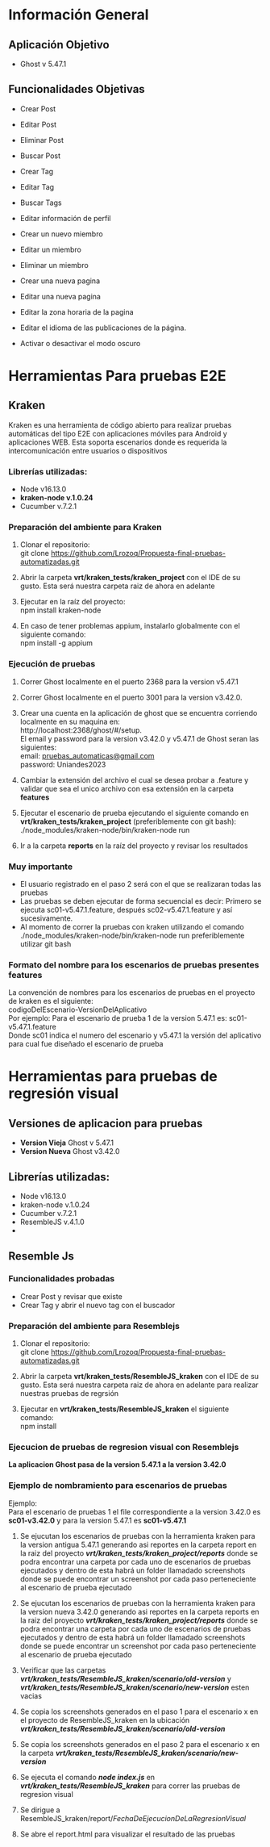 
# Información General

## Aplicación Objetivo
- Ghost v 5.47.1

## Funcionalidades Objetivas 

- Crear Post 

- Editar Post 

- Eliminar Post 

- Buscar Post

- Crear Tag 

- Editar Tag 

- Buscar Tags 

- Editar información de perfil

- Crear un nuevo miembro

- Editar un miembro

- Eliminar un miembro

- Crear una nueva pagina

- Editar una nueva pagina

- Editar la zona horaria de la pagina

- Editar el idioma de las publicaciones de la página.

- Activar o desactivar el modo oscuro

# Herramientas Para pruebas E2E

## Kraken 

Kraken es una herramienta de código abierto para realizar pruebas automáticas del tipo E2E con aplicaciones móviles para Android y aplicaciones WEB. Esta soporta escenarios donde es requerida la intercomunicación entre usuarios o dispositivos 

### Librerías utilizadas: 
- Node v16.13.0 
- **kraken-node v.1.0.24** 
- Cucumber v.7.2.1

 
### Preparación del ambiente para Kraken 

 1. Clonar el repositorio: <br> git clone https://github.com/Lrozoq/Propuesta-final-pruebas-automatizadas.git

2. Abrir la carpeta **vrt/kraken_tests/kraken_project** con el IDE de su gusto. Esta será nuestra carpeta raiz de ahora en adelante 

3. Ejecutar en la raíz del proyecto: <br> npm install kraken-node
4. En caso de tener problemas appium, instalarlo globalmente con el siguiente comando: <br> npm install -g appium

### Ejecución de pruebas 

1. Correr Ghost localmente en el puerto 2368 para la version v5.47.1
2. Correr Ghost localmente en el puerto 3001 para la version v3.42.0.

3. Crear una cuenta en la aplicación de ghost que se encuentra corriendo localmente en su maquina en: <br> http://localhost:2368/ghost/#/setup. <br> El email y password para la version v3.42.0 y v5.47.1 de Ghost seran las siguientes: <br> email: pruebas_automaticas@gmail.com <br> password: Uniandes2023

5. Cambiar la extensión del archivo el cual se desea probar a .feature y validar que sea el unico archivo con esa extensión en la carpeta **features**  

6. Ejecutar el escenario de prueba ejecutando el siguiente comando en **vrt/kraken_tests/kraken_project** (preferiblemente con git bash): <br> ./node_modules/kraken-node/bin/kraken-node run

7. Ir a la carpeta **reports** en la raíz del proyecto y revisar los resultados 

### Muy importante
- El usuario registrado en el paso 2 será con el que se realizaran todas las pruebas
- Las pruebas se deben ejecutar de forma secuencial es decir: Primero se ejecuta sc01-v5.47.1.feature, después sc02-v5.47.1.feature y así sucesivamente.
- Al momento de correr la pruebas con kraken utilizando el comando ./node_modules/kraken-node/bin/kraken-node run preferiblemente utilizar git bash 

### Formato del nombre para los escenarios de pruebas presentes **features**
La convención de nombres para los escenarios de pruebas en el proyecto de kraken es el siguiente: <br>
codigoDelEscenario-VersionDelAplicativo <br>
Por ejemplo: Para el escenario de prueba 1 de la version 5.47.1 es: sc01-v5.47.1.feature <br>
Donde sc01 indica el numero del escenario y v5.47.1 la versión del aplicativo para cual fue diseñado el escenario de prueba


# Herramientas para pruebas de regresión visual

## Versiones de aplicacion para pruebas
- **Version Vieja** Ghost v 5.47.1
- **Version Nueva** Ghost v3.42.0

## Librerías utilizadas: 
- Node v16.13.0 
- kraken-node v.1.0.24 
- Cucumber v.7.2.1 
- ResembleJS v.4.1.0
- 
## Resemble Js

### Funcionalidades probadas
* Crear Post y revisar que existe
* Crear Tag y abrir el nuevo tag con el buscador

### Preparación del ambiente para Resemblejs 
 1. Clonar el repositorio: <br> git clone https://github.com/Lrozoq/Propuesta-final-pruebas-automatizadas.git

2. Abrir la carpeta **vrt/kraken_tests/ResembleJS_kraken** con el IDE de su gusto. Esta será nuestra carpeta raiz de ahora en adelante para realizar nuestras pruebas de regrsión

3. Ejecutar en **vrt/kraken_tests/ResembleJS_kraken** el siguiente comando: <br> npm install

### Ejecucion de pruebas de regresion visual con Resemblejs

**La aplicacion Ghost pasa de la version 5.47.1 a la version 3.42.0**


### Ejemplo de nombramiento para escenarios de pruebas
Ejemplo: <br>Para el escenario de pruebas 1 el file correspondiente a la version 3.42.0 es **sc01-v3.42.0** y para la version 5.47.1 es **sc01-v5.47.1**

1. Se ejucutan los escenarios de pruebas con la herramienta kraken para la version antigua 5.47.1 generando asi reportes en la carpeta report en la raiz del proyecto ***vrt/kraken_tests/kraken_project/reports*** donde se podra encontrar una carpeta por cada uno de escenarios de pruebas ejecutados y dentro de esta habrá un folder llamadado screenshots donde se puede encontrar un screenshot por cada paso perteneciente al escenario de prueba ejecutado

2. Se ejucutan los escenarios de pruebas con la herramienta kraken para la version nueva 3.42.0 generando asi reportes en la carpeta reports en la raiz del proyecto ***vrt/kraken_tests/kraken_project/reports*** donde se podra encontrar una carpeta por cada uno de escenarios de pruebas ejecutados y dentro de esta habrá un folder llamadado screenshots donde se puede encontrar un screenshot por cada paso perteneciente al escenario de prueba ejecutado

3. Verificar que las carpetas ***vrt/kraken_tests/ResembleJS_kraken/scenario/old-version*** y ***vrt/kraken_tests/ResembleJS_kraken/scenario/new-version*** esten vacias

4. Se copia los screenshots generados en el paso 1 para el escenario x en el proyecto de ResembleJS_kraken en la ubicación  ***vrt/kraken_tests/ResembleJS_kraken/scenario/old-version***

5. Se copia los screenshots generados en el paso 2 para el escenario x en la carpeta ***vrt/kraken_tests/ResembleJS_kraken/scenario/new-version***

6. Se ejecuta el comando ***node index.js*** en ***vrt/kraken_tests/ResembleJS_kraken***  para correr las pruebas de regresion visual

7. Se dirigue a ResembleJS_kraken/report/*FechaDeEjecucionDeLaRegresionVisual*
8. Se abre el report.html para visualizar el resultado de las pruebas
                                                             
